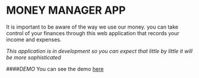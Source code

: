 # MONEY MANAGER APP

It is important to be aware of the way we use our money. you can take control of your finances through this web application that records your income and expenses.

*This application is in development so you can expect that little by little it will be more sophisticated*

####*DEMO*
You can see the demo [here](https://luisguzmanm.github.io/money_manager_app/ "here")

